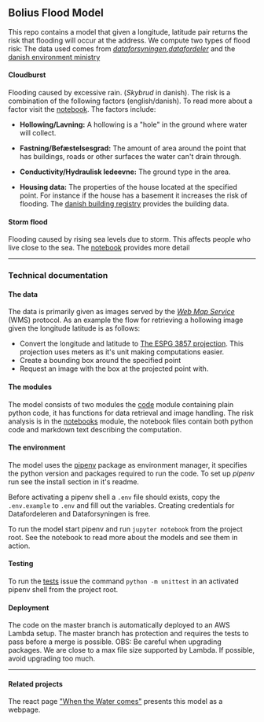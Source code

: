 ## Bolius Flood Model

This repo contains a model that given a longitude, latitude pair returns the
risk that flooding will occur at the address. We compute two types of flood risk:
The data used comes from [_dataforsyningen_][dataforsyningen],[_datafordeler_][datafordeler] and the
[danish environment ministry][miljoegis]

#### Cloudburst

Flooding caused by excessive rain. (_Skybrud_ in danish). The
risk is a combination of the following factors (english/danish).
To read more about a factor visit the [notebook][notebook]. The factors include:

-   **Hollowing/Lavning:** A hollowing is a "hole" in the
    ground where water will collect.

-   **Fastning/Befæstelsesgrad:** The amount of area
    around the point that has buildings, roads or other surfaces the water can't
    drain through.

-   **Conductivity/Hydraulisk ledeevne:** The ground
    type in the area.


-   **Housing data:** The properties of the house located at the specified
    point. For instance if the house has a basement it increases the risk of
    flooding. The [danish building registry][bbr] provides the building data.

#### Storm flood

Flooding caused by rising sea levels due to storm. This affects people who live
close to the sea. The [notebook][notebook] provides more detail

* * *

### Technical documentation

#### The data

The data is primarily given as images served by the [_Web Map Service_][wms]
(WMS) protocol. As an example the flow for retrieving a hollowing image given
the longitude latitude is as follows:

-   Convert the longitude and latitude to [The ESPG 3857 projection][espg]. This
    projection uses meters as it's unit making computations easier.
-   Create a bounding box around the specified point
-   Request an image with the box at the projected point with.

#### The modules

The model consists of two modules the [code](./code) module containing plain
python code, it has functions for data retrieval and image handling.
The risk analysis is in the [notebooks](./notebooks) module, the notebook files
contain both python code and markdown text describing the computation.

#### The environment

The model uses the [pipenv][pipenv] package as environment manager, it specifies
the python version and packages required to run the code. To set up _pipenv_ run
see the install section in it's readme.

Before activating a pipenv shell a `.env` file should exists, copy the
`.env.example` to `.env` and fill out the variables. Creating credentials for
Datafordeleren and Dataforsyningen is free.

To run the model start pipenv and run `jupyter notebook` from the project root.
See the notebook to read more about the models and see them in action.

#### Testing

To run the [tests](./tests) issue the command `python -m unittest` in an activated
pipenv shell from the project root.

#### Deployment

The code on the master branch is automatically deployed to an AWS Lambda setup.
The master branch has protection and requires the tests to pass before a merge
is possible. OBS: Be careful when upgrading packages. We are close to a max file
size supported by Lambda. If possible, avoid upgrading too much.

* * *

#### Related projects

The react page ["When the Water comes"](https://github.com/bolius/water_comes)
presents this model as a webpage.

<!-- Links -->

[kortforsyningen]: https://download.kortforsyningen.dk/content/geodataprodukter

[dataforsyningen]: https://dataforsyningen.dk/

[datafordeler]: https://datafordeler.dk/

[miljoegis]: https://www.klimatilpasning.dk/kommuner/kortlaegning/data-til-kortlaegning/

[notebook]: ./documentation.ipynb

[bbr]: https://bbr.dk/forside

[wms]: https://en.wikipedia.org/wiki/Web_Map_Service

[espg]: https://epsg.io/3857

[pipenv]: https://github.com/pypa/pipenv
